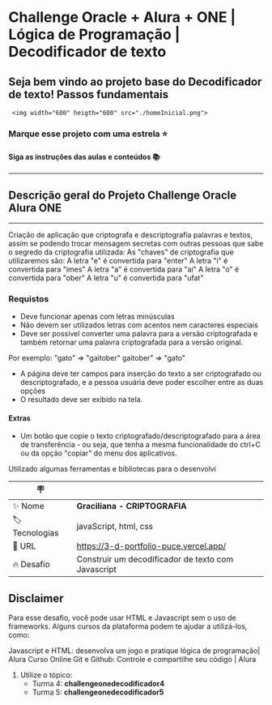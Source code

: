 
# Challenge Oracle + Alura + ONE | Lógica de Programação | Decodificador de texto

## Seja bem vindo ao projeto base do Decodificador de texto! Passos fundamentais

     <img width="600" heigth="600" src="./homeInicial.png">

### Marque esse projeto com uma estrela ⭐

#### Siga as instruções das aulas e conteúdos 📚

---

## Descrição geral do Projeto Challenge Oracle Alura ONE

---
Criação de aplicação que criptografa  e descriptografia  palavras e textos, assim se podendo trocar mensagem secretas com outras pessoas que sabe o segredo da criptografia utilizada:
As "chaves" de criptografia que utilizaremos são:
A letra "e" é convertida para "enter"
A letra "i" é convertida para "imes"
A letra "a" é convertida para "ai"
A letra "o" é convertida para "ober"
A letra "u" é convertida para "ufat"

### Requistos

- Deve funcionar apenas com letras minúsculas
- Não devem ser utilizados letras com acentos nem caracteres especiais
- Deve ser possível converter uma palavra para a versão criptografada e também retornar uma palavra criptografada para a versão original.

Por exemplo:
"gato" => "gaitober"
gaitober" => "gato"

- A página deve ter campos para inserção do texto a ser criptografado ou descriptografado, e a pessoa usuária deve poder escolher entre as duas opções
- O resultado deve ser exibido na tela.
  
#### Extras

- Um botão que copie o texto criptografado/descriptografado para a área de transferência - ou seja, que tenha a mesma funcionalidade do ctrl+C ou da opção "copiar" do menu dos aplicativos.

Utilizado algumas ferramentas e bibliotecas para o desenvolvi

| :placard: |     |
| -------------  | --- |
| :sparkles: Nome        | **Graciliana - CRIPTOGRAFIA**
| :label: Tecnologias | javaScript, html, css
| :rocket: URL         | <https://3-d-portfolio-puce.vercel.app/>
| :fire: Desafio     | Construir um decodificador de texto com Javascript

## Disclaimer

Para esse desafio, você pode usar HTML e Javascript sem o uso de frameworks. Alguns cursos da plataforma podem te ajudar a utilizá-los, como:

Javascript e HTML: desenvolva um jogo e pratique lógica de programação| Alura
Curso Online Git e Github: Controle e compartilhe seu código | Alura

1) Utilize o tópico:
     - Turma 4: **challengeonedecodificador4**
     - Turma 5: **challengeonedecodificador5**
